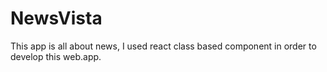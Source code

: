 # NewsVista
This app is all about news, I used react class based component in order to develop this web.app. 
